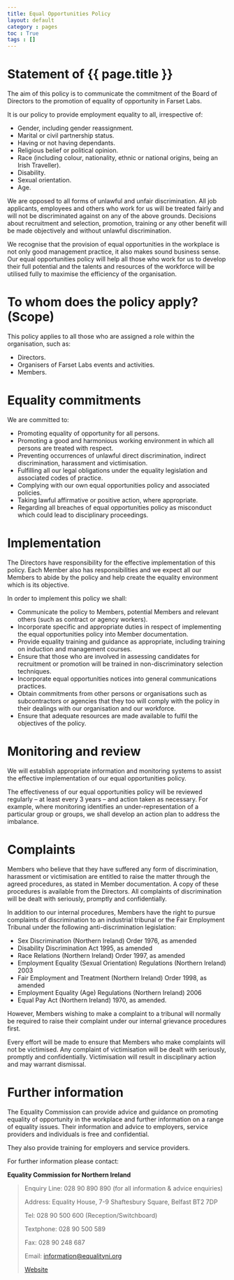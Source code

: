 ```yaml
---
title: Equal Opportunities Policy
layout: default
category : pages
toc : True
tags : []
---
```

# Statement of {{ page.title }}
The aim of this policy is to communicate the commitment of the Board of Directors to the promotion of equality of opportunity in Farset Labs.
 
It is our policy to provide employment equality to all, irrespective of:

* Gender, including gender reassignment.
* Marital or civil partnership status.
* Having or not having dependants.
* Religious belief or political opinion.
* Race (including colour, nationality, ethnic or national origins, being an Irish Traveller).
* Disability.
* Sexual orientation.
* Age.
 
We are opposed to all forms of unlawful and unfair discrimination. All job applicants, employees and others who work for us will be treated fairly and will not be discriminated against on any of the above grounds. Decisions about recruitment and selection, promotion, training or any other benefit will be made objectively and without unlawful discrimination.

We recognise that the provision of equal opportunities in the workplace is not only good management practice, it also makes sound business sense. Our equal opportunities policy will help all those who work for us to develop their full potential and the talents and resources of the workforce will be utilised fully to maximise the efficiency of the organisation.

# To whom does the policy apply? (Scope)

This policy applies to all those who are assigned a role within the organisation, such as:

* Directors.
* Organisers of Farset Labs events and activities.
* Members.

#  Equality commitments

We are committed to:

* Promoting equality of opportunity for all persons.
* Promoting a good and harmonious working environment in which all persons are treated with respect.
* Preventing occurrences of unlawful direct discrimination, indirect discrimination, harassment and victimisation.
* Fulfilling all our legal obligations under the equality legislation and associated codes of practice.
* Complying with our own equal opportunities policy and associated policies.
* Taking lawful affirmative or positive action, where appropriate.
* Regarding all breaches of equal opportunities policy as misconduct which could lead to disciplinary proceedings.

#  Implementation

The Directors have responsibility for the effective implementation of this policy. Each Member also has responsibilities and we expect all our Members to abide by the policy and help create the equality environment which is its objective.
 
In order to implement this policy we shall:

* Communicate the policy to Members, potential Members and relevant others (such as contract or agency workers).
* Incorporate specific and appropriate duties in respect of implementing the equal opportunities policy into Member documentation.
* Provide equality training and guidance as appropriate, including training on induction and management courses.
* Ensure that those who are involved in assessing candidates for recruitment or promotion will be trained in non-discriminatory selection techniques.
* Incorporate equal opportunities notices into general communications practices.
* Obtain commitments from other persons or organisations such as subcontractors or agencies that they too will comply with the policy in their dealings with our organisation and our workforce.
* Ensure that adequate resources are made available to fulfil the objectives of the policy.

#  Monitoring and review

We will establish appropriate information and monitoring systems to assist the effective implementation of our equal opportunities policy.
 
The effectiveness of our equal opportunities policy will be reviewed regularly – at least every 3 years – and action taken as necessary. For example, where monitoring identifies an under-representation of a particular group or groups, we shall develop an action plan to address the imbalance.

#  Complaints

Members who believe that they have suffered any form of discrimination, harassment or victimisation are entitled to raise the matter through the agreed procedures, as stated in Member documentation. A copy of these procedures is available from the Directors. All complaints of discrimination will be dealt with seriously, promptly and confidentially.
 
In addition to our internal procedures, Members have the right to pursue complaints of discrimination to an industrial tribunal or the Fair Employment Tribunal under the following anti-discrimination legislation:

* Sex Discrimination (Northern Ireland) Order 1976, as amended
* Disability Discrimination Act 1995, as amended
* Race Relations (Northern Ireland) Order 1997, as amended
* Employment Equality (Sexual Orientation) Regulations (Northern Ireland) 2003
* Fair Employment and Treatment (Northern Ireland) Order 1998, as amended
* Employment Equality (Age) Regulations (Northern Ireland) 2006
* Equal Pay Act (Northern Ireland) 1970, as amended.
 
However, Members wishing to make a complaint to a tribunal will normally be required to raise their complaint under our internal grievance procedures first.

Every effort will be made to ensure that Members who make complaints will not be victimised. Any complaint of victimisation will be dealt with seriously, promptly and confidentially. Victimisation will result in disciplinary action and may warrant dismissal.
 
# Further information

The Equality Commission can provide advice and guidance on promoting equality of opportunity in the workplace and further information on a range of equality issues. Their information and advice to employers, service providers and individuals is free and confidential.
 
They also provide training for employers and service providers.
 
For further information please contact:

**Equality Commission for Northern Ireland**

> Enquiry Line: 028 90 890 890 (for all information & advice enquiries)
>
> Address: Equality House, 7-9 Shaftesbury Square, Belfast BT2 7DP
>
> Tel: 028 90 500 600 (Reception/Switchboard)
>
> Textphone: 028 90 500 589
>
> Fax: 028 90 248 687
>
> Email: [information@equalityni.org](mailto:information@equalityni.org)
>
> [Website](www.equalityni.org)


